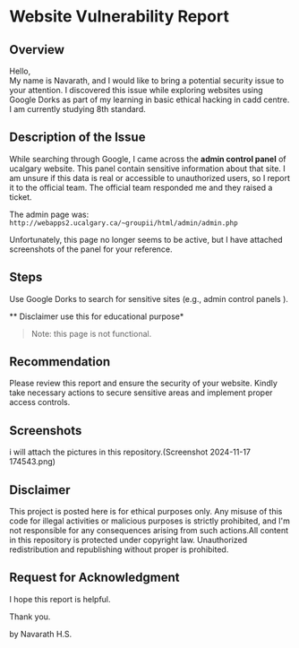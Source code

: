 # Website Vulnerability Report

## Overview
Hello,  
My name is Navarath, and I would like to bring a potential security issue to your attention. I discovered this issue while exploring websites using Google Dorks as part of my learning in basic ethical hacking in cadd centre. I am currently studying 8th standard.

## Description of the Issue
While searching through Google, I came across the **admin control panel** of ucalgary website. This panel contain sensitive information about that site. I am unsure if this data is real or accessible to unauthorized users, so I report it to the official team. The official team responded me and they raised a ticket.  

The admin page was:  
`http://webapps2.ucalgary.ca/~groupii/html/admin/admin.php`  

Unfortunately, this page no longer seems to be active, but I have attached screenshots of the panel for your reference.

## Steps
Use Google Dorks to search for sensitive sites (e.g., admin control panels ). 

** Disclaimer use this for educational purpose*

> Note: this page is not functional.

## Recommendation
Please review this report and ensure the security of your website. Kindly take necessary actions to secure sensitive areas and implement proper access controls.

## Screenshots
i will attach the pictures in this repository.(Screenshot 2024-11-17 174543.png)

## Disclaimer
This project is posted here is for ethical purposes only. Any misuse of this code for illegal activities or malicious purposes is strictly prohibited, and I'm not responsible for any consequences arising from such actions.All content in this repository is protected under copyright law. Unauthorized  redistribution and republishing without proper is prohibited.

## Request for Acknowledgment
I hope this report is helpful. 

Thank you.  

by Navarath H.S.
